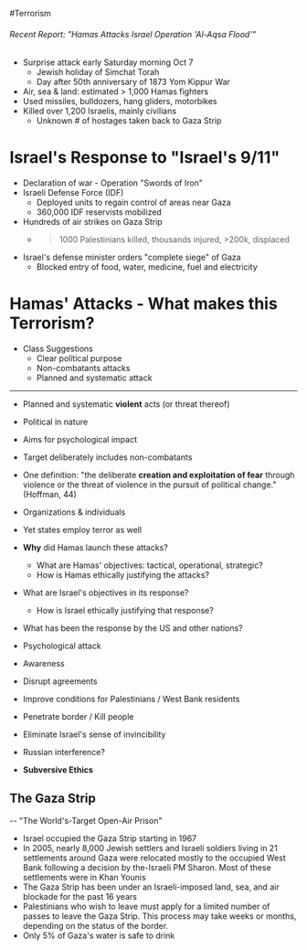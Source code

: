 #Terrorism
###### Recent Report: "Hamas Attacks Israel Operation 'Al-Aqsa Flood'"
- Surprise attack early Saturday morning Oct 7
	- Jewish holiday of Simchat Torah
	- Day after 50th anniversary of 1873 Yom Kippur War
- Air, sea & land: estimated > 1,000 Hamas fighters
- Used missiles, bulldozers, hang gliders, motorbikes
- Killed over 1,200 Israelis, mainly civilians
	- Unknown # of hostages taken back to Gaza Strip
# Israel's Response to "Israel's 9/11"
- Declaration of war - Operation "Swords of Iron"
- Israeli Defense Force (IDF)
	- Deployed units to regain control of areas near Gaza
	- 360,000 IDF reservists mobilized
- Hundreds of air strikes on Gaza Strip
	- >1000 Palestinians killed, thousands injured, >200k, displaced
- Israel's defense minister orders "complete siege" of Gaza
	- Blocked entry of food, water, medicine, fuel and electricity

# Hamas' Attacks - What makes this Terrorism?
- Class Suggestions
	- Clear political purpose
	- Non-combatants attacks
	- Planned and systematic attack
- - - 
- Planned and systematic **violent** acts (or threat thereof)
- Political in nature
- Aims for psychological impact
- Target deliberately includes non-combatants
- One definition: "the deliberate **creation and exploitation of fear** through violence or the threat of violence in the pursuit of political change." (Hoffman, 44)
- Organizations & individuals 
- Yet states employ terror as well

- **Why** did Hamas launch these attacks?
	- What are Hamas' objectives: tactical, operational, strategic?
	- How is Hamas ethically justifying the attacks?
- What are Israel's objectives in its response?
	- How is Israel ethically justifying that response?
- What has been the response by the US and other nations?

- Psychological attack
- Awareness
- Disrupt agreements
- Improve conditions for Palestinians / West Bank residents
- Penetrate border / Kill people
- Eliminate Israel's sense of invincibility
- Russian interference?

- **Subversive Ethics**
## The Gaza Strip
-- "The World's-Target Open-Air Prison"
- Israel occupied the Gaza Strip starting in 1967
- In 2005, nearly 8,000 Jewish settlers and Israeli soldiers living in 21 settlements around Gaza were relocated mostly to the occupied West Bank following a decision by the-Israeli PM Sharon. Most of these settlements were in Khan Younis
- The Gaza Strip has been under an Israeli-imposed land, sea, and air blockade for the past 16 years
- Palestinians who wish to leave must apply for a limited number of passes to leave the Gaza Strip. This process may take weeks or months, depending on the status of the border.
- Only 5% of Gaza's water is safe to drink